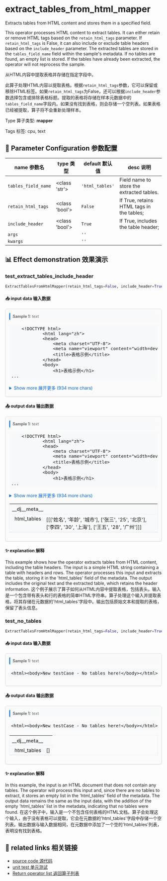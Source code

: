 # extract_tables_from_html_mapper

Extracts tables from HTML content and stores them in a specified field.

This operator processes HTML content to extract tables. It can either retain or remove HTML tags based on the `retain_html_tags` parameter. If `retain_html_tags` is False, it can also include or exclude table headers based on the `include_header` parameter. The extracted tables are stored in the `tables_field_name` field within the sample's metadata. If no tables are found, an empty list is stored. If the tables have already been extracted, the operator will not reprocess the sample.

从HTML内容中提取表格并存储在指定字段中。

此算子处理HTML内容以提取表格。根据`retain_html_tags`参数，它可以保留或移除HTML标签。如果`retain_html_tags`为False，还可以根据`include_header`参数选择包含或排除表格标题。提取的表格将存储在样本元数据中的`tables_field_name`字段内。如果没有找到表格，则会存储一个空列表。如果表格已经被提取，算子将不会重新处理样本。

Type 算子类型: **mapper**

Tags 标签: cpu, text

## 🔧 Parameter Configuration 参数配置
| name 参数名 | type 类型 | default 默认值 | desc 说明 |
|--------|------|--------|------|
| `tables_field_name` | <class 'str'> | `'html_tables'` | Field name to store the extracted tables. |
| `retain_html_tags` | <class 'bool'> | `False` | If True, retains HTML tags in the tables; |
| `include_header` | <class 'bool'> | `True` | If True, includes the table header; |
| `args` |  | `''` |  |
| `kwargs` |  | `''` |  |

## 📊 Effect demonstration 效果演示
### test_extract_tables_include_header
```python
ExtractTablesFromHtmlMapper(retain_html_tags=False, include_header=True)
```

#### 📥 input data 输入数据
<div class="sample-card" style="border:1px solid #ddd; padding:12px; margin:8px 0; border-radius:6px; background:#fafafa; box-shadow:0 1px 3px rgba(0,0,0,0.1);"><div class="sample-header" style="background:#f8f9fa; padding:4px 8px; margin-bottom:6px; border-radius:3px; font-size:0.9em; color:#666; border-left:3px solid #007acc;"><strong>Sample 1:</strong> text</div><pre style="padding:6px; background:#f6f8fa; border-radius:4px; overflow-x:auto; white-space:pre; word-wrap:normal;">
    &lt;!DOCTYPE html&gt;
            &lt;html lang=&quot;zh&quot;&gt;
            &lt;head&gt;
                &lt;meta charset=&quot;UTF-8&quot;&gt;
                &lt;meta name=&quot;viewport&quot; content=&quot;width=device-width, initial-scale=1.0&quot;&gt;
                &lt;title&gt;表格示例&lt;/title&gt;
            &lt;/head&gt;
            &lt;body&gt;
                &lt;h1&gt;表格示例&lt;/h1&gt;
...</pre><details style='margin:6px 0;'><summary style='cursor:pointer; color:#0366d6;'>Show more 展开更多 (934 more chars)</summary><pre style="padding:6px; background:#f6f8fa; border-radius:4px; overflow-x:auto; white-space:pre; word-wrap:normal;">
    &lt;!DOCTYPE html&gt;
            &lt;html lang=&quot;zh&quot;&gt;
            &lt;head&gt;
                &lt;meta charset=&quot;UTF-8&quot;&gt;
                &lt;meta name=&quot;viewport&quot; content=&quot;width=device-width, initial-scale=1.0&quot;&gt;
                &lt;title&gt;表格示例&lt;/title&gt;
            &lt;/head&gt;
            &lt;body&gt;
                &lt;h1&gt;表格示例&lt;/h1&gt;
                &lt;table border=&quot;1&quot;&gt;
                    &lt;thead&gt;
                        &lt;tr&gt;
                            &lt;th&gt;姓名&lt;/th&gt;
                            &lt;th&gt;年龄&lt;/th&gt;
                            &lt;th&gt;城市&lt;/th&gt;
                        &lt;/tr&gt;
                    &lt;/thead&gt;
                    &lt;tbody&gt;
                        &lt;tr&gt;
                            &lt;td&gt;张三&lt;/td&gt;
                            &lt;td&gt;25&lt;/td&gt;
                            &lt;td&gt;北京&lt;/td&gt;
                        &lt;/tr&gt;
                        &lt;tr&gt;
                            &lt;td&gt;李四&lt;/td&gt;
                            &lt;td&gt;30&lt;/td&gt;
                            &lt;td&gt;上海&lt;/td&gt;
                        &lt;/tr&gt;
                        &lt;tr&gt;
                            &lt;td&gt;王五&lt;/td&gt;
                            &lt;td&gt;28&lt;/td&gt;
                            &lt;td&gt;广州&lt;/td&gt;
                        &lt;/tr&gt;
                    &lt;/tbody&gt;
                &lt;/table&gt;
            &lt;/body&gt;
            &lt;/html&gt;
    </pre></details></div>

#### 📤 output data 输出数据
<div class="sample-card" style="border:1px solid #ddd; padding:12px; margin:8px 0; border-radius:6px; background:#fafafa; box-shadow:0 1px 3px rgba(0,0,0,0.1);"><div class="sample-header" style="background:#f8f9fa; padding:4px 8px; margin-bottom:6px; border-radius:3px; font-size:0.9em; color:#666; border-left:3px solid #007acc;"><strong>Sample 1:</strong> text</div><pre style="padding:6px; background:#f6f8fa; border-radius:4px; overflow-x:auto; white-space:pre; word-wrap:normal;">
    &lt;!DOCTYPE html&gt;
            &lt;html lang=&quot;zh&quot;&gt;
            &lt;head&gt;
                &lt;meta charset=&quot;UTF-8&quot;&gt;
                &lt;meta name=&quot;viewport&quot; content=&quot;width=device-width, initial-scale=1.0&quot;&gt;
                &lt;title&gt;表格示例&lt;/title&gt;
            &lt;/head&gt;
            &lt;body&gt;
                &lt;h1&gt;表格示例&lt;/h1&gt;
...</pre><details style='margin:6px 0;'><summary style='cursor:pointer; color:#0366d6;'>Show more 展开更多 (934 more chars)</summary><pre style="padding:6px; background:#f6f8fa; border-radius:4px; overflow-x:auto; white-space:pre; word-wrap:normal;">
    &lt;!DOCTYPE html&gt;
            &lt;html lang=&quot;zh&quot;&gt;
            &lt;head&gt;
                &lt;meta charset=&quot;UTF-8&quot;&gt;
                &lt;meta name=&quot;viewport&quot; content=&quot;width=device-width, initial-scale=1.0&quot;&gt;
                &lt;title&gt;表格示例&lt;/title&gt;
            &lt;/head&gt;
            &lt;body&gt;
                &lt;h1&gt;表格示例&lt;/h1&gt;
                &lt;table border=&quot;1&quot;&gt;
                    &lt;thead&gt;
                        &lt;tr&gt;
                            &lt;th&gt;姓名&lt;/th&gt;
                            &lt;th&gt;年龄&lt;/th&gt;
                            &lt;th&gt;城市&lt;/th&gt;
                        &lt;/tr&gt;
                    &lt;/thead&gt;
                    &lt;tbody&gt;
                        &lt;tr&gt;
                            &lt;td&gt;张三&lt;/td&gt;
                            &lt;td&gt;25&lt;/td&gt;
                            &lt;td&gt;北京&lt;/td&gt;
                        &lt;/tr&gt;
                        &lt;tr&gt;
                            &lt;td&gt;李四&lt;/td&gt;
                            &lt;td&gt;30&lt;/td&gt;
                            &lt;td&gt;上海&lt;/td&gt;
                        &lt;/tr&gt;
                        &lt;tr&gt;
                            &lt;td&gt;王五&lt;/td&gt;
                            &lt;td&gt;28&lt;/td&gt;
                            &lt;td&gt;广州&lt;/td&gt;
                        &lt;/tr&gt;
                    &lt;/tbody&gt;
                &lt;/table&gt;
            &lt;/body&gt;
            &lt;/html&gt;
    </pre></details><div class='meta' style='margin-top:6px;'><table class='meta-table' style='border-collapse:collapse; width:100%; border:1px solid #eaecef !important;'><tr><td colspan='2' style='text-align:left; vertical-align:top; padding:6px 8px; background-color:#f8f9fa !important; border-bottom:1px solid #eaecef !important; font-weight:bold; color:#555;'>__dj__meta__</td></tr><tr><td style='text-align:left; vertical-align:top; padding:4px 8px; background-color:#f8f9fa !important; border-bottom:1px solid #eaecef !important; white-space:nowrap; padding-left: 16px;'>html_tables</td><td style='text-align:left; vertical-align:top; padding:4px 8px; background-color:#f8f9fa !important; border-bottom:1px solid #eaecef !important;'>[[[&#x27;姓名&#x27;, &#x27;年龄&#x27;, &#x27;城市&#x27;], [&#x27;张三&#x27;, &#x27;25&#x27;, &#x27;北京&#x27;], [&#x27;李四&#x27;, &#x27;30&#x27;, &#x27;上海&#x27;], [&#x27;王五&#x27;, &#x27;28&#x27;, &#x27;广州&#x27;]]]</td></tr></table></div></div>

#### ✨ explanation 解释
This example shows how the operator extracts tables from HTML content, including the table headers. The input is a simple HTML string containing a table with headers and rows. The operator processes this input and extracts the table, storing it in the 'html_tables' field of the metadata. The output includes the original text and the extracted table, which retains the header information.
这个例子展示了算子如何从HTML内容中提取表格，包括表头。输入是一个包含带有表头和行的表格的简单HTML字符串。算子处理这个输入并提取表格，将其存储在元数据的'html_tables'字段中。输出包括原始文本和提取的表格，保留了表头信息。

### test_no_tables
```python
ExtractTablesFromHtmlMapper(retain_html_tags=False, include_header=True)
```

#### 📥 input data 输入数据
<div class="sample-card" style="border:1px solid #ddd; padding:12px; margin:8px 0; border-radius:6px; background:#fafafa; box-shadow:0 1px 3px rgba(0,0,0,0.1);"><div class="sample-header" style="background:#f8f9fa; padding:4px 8px; margin-bottom:6px; border-radius:3px; font-size:0.9em; color:#666; border-left:3px solid #007acc;"><strong>Sample 1:</strong> text</div><pre style="padding:6px; background:#f6f8fa; border-radius:4px; overflow-x:auto; white-space:pre; word-wrap:normal;">&lt;html&gt;&lt;body&gt;New testCase - No tables here!&lt;/body&gt;&lt;/html&gt;</pre></div>

#### 📤 output data 输出数据
<div class="sample-card" style="border:1px solid #ddd; padding:12px; margin:8px 0; border-radius:6px; background:#fafafa; box-shadow:0 1px 3px rgba(0,0,0,0.1);"><div class="sample-header" style="background:#f8f9fa; padding:4px 8px; margin-bottom:6px; border-radius:3px; font-size:0.9em; color:#666; border-left:3px solid #007acc;"><strong>Sample 1:</strong> text</div><pre style="padding:6px; background:#f6f8fa; border-radius:4px; overflow-x:auto; white-space:pre; word-wrap:normal;">&lt;html&gt;&lt;body&gt;New testCase - No tables here!&lt;/body&gt;&lt;/html&gt;</pre><div class='meta' style='margin-top:6px;'><table class='meta-table' style='border-collapse:collapse; width:100%; border:1px solid #eaecef !important;'><tr><td colspan='2' style='text-align:left; vertical-align:top; padding:6px 8px; background-color:#f8f9fa !important; border-bottom:1px solid #eaecef !important; font-weight:bold; color:#555;'>__dj__meta__</td></tr><tr><td style='text-align:left; vertical-align:top; padding:4px 8px; background-color:#f8f9fa !important; border-bottom:1px solid #eaecef !important; white-space:nowrap; padding-left: 16px;'>html_tables</td><td style='text-align:left; vertical-align:top; padding:4px 8px; background-color:#f8f9fa !important; border-bottom:1px solid #eaecef !important;'>[]</td></tr></table></div></div>

#### ✨ explanation 解释
In this example, the input is an HTML document that does not contain any tables. The operator will process this input and, since there are no tables to extract, it stores an empty list in the 'html_tables' field of the metadata. The output data remains the same as the input data, with the addition of the empty 'html_tables' list in the metadata, indicating that no tables were found.
在这个例子中，输入是一个不包含任何表格的HTML文档。算子会处理这个输入，由于没有表格可以提取，它会在元数据的'html_tables'字段中存储一个空列表。输出数据与输入数据相同，在元数据中添加了一个空的'html_tables'列表，表明没有找到表格。


## 🔗 related links 相关链接
- [source code 源代码](../../../data_juicer/ops/mapper/extract_tables_from_html_mapper.py)
- [unit test 单元测试](../../../tests/ops/mapper/test_extract_tables_from_html_mapper.py)
- [Return operator list 返回算子列表](../../Operators.md)